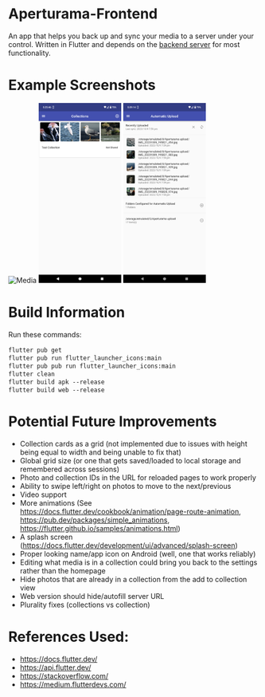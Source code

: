 # Aperturama-Frontend

An app that helps you back up and sync your media to a server under your control. Written in Flutter and depends on the [backend server](https://github.com/Aperturama/Aperturama-Backend) for most functionality. 

# Example Screenshots
<p>
<img src="repo_resources/Screenshot_Media.png" width="33%" title="Media" alt="Media">
<img src="repo_resources/Screenshot_Collections.png" width="33%" title="Collections" alt="Collections">
<img src="repo_resources/Screenshot_AutoUpload.png" width="33%" title="AutoUpload" alt="AutoUpload">
</p>

# Build Information
Run these commands:
```
flutter pub get
flutter pub run flutter_launcher_icons:main
flutter pub pub run flutter_launcher_icons:main
flutter clean
flutter build apk --release
flutter build web --release
```

# Potential Future Improvements
- Collection cards as a grid (not implemented due to issues with height being equal to width and being unable to fix that)
- Global grid size (or one that gets saved/loaded to local storage and remembered across sessions)
- Photo and collection IDs in the URL for reloaded pages to work properly
- Ability to swipe left/right on photos to move to the next/previous
- Video support
- More animations (See https://docs.flutter.dev/cookbook/animation/page-route-animation, https://pub.dev/packages/simple_animations, https://flutter.github.io/samples/animations.html)
- A splash screen (https://docs.flutter.dev/development/ui/advanced/splash-screen)
- Proper looking name/app icon on Android (well, one that works reliably)
- Editing what media is in a collection could bring you back to the settings rather than the homepage
- Hide photos that are already in a collection from the add to collection view
- Web version should hide/autofill server URL
- Plurality fixes (collections vs collection)

# References Used:
- https://docs.flutter.dev/
- https://api.flutter.dev/
- https://stackoverflow.com/
- https://medium.flutterdevs.com/
